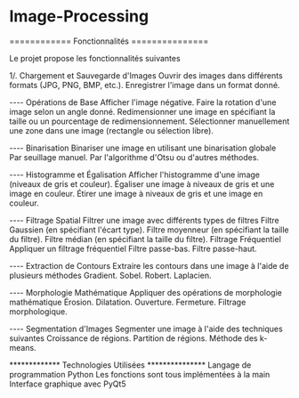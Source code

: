 # Image-Processing

============ Fonctionnalités ===============

Le projet propose les fonctionnalités suivantes

1/. Chargement et Sauvegarde d'Images
Ouvrir des images dans différents formats (JPG, PNG, BMP, etc.).
Enregistrer l'image dans un format donné.

---- Opérations de Base
Afficher l'image négative.
Faire la rotation d'une image selon un angle donné.
Redimensionner une image en spécifiant la taille ou un pourcentage de redimensionnement.
Sélectionner manuellement une zone dans une image (rectangle ou sélection libre).

---- Binarisation
Binariser une image en utilisant une binarisation globale 
Par seuillage manuel.
Par l'algorithme d'Otsu ou d'autres méthodes.

---- Histogramme et Égalisation
Afficher l'histogramme d'une image (niveaux de gris et couleur).
Égaliser une image à niveaux de gris et une image en couleur.
Étirer une image à niveaux de gris et une image en couleur.

---- Filtrage Spatial
Filtrer une image avec différents types de filtres 
Filtre Gaussien (en spécifiant l'écart type).
Filtre moyenneur (en spécifiant la taille du filtre).
Filtre médian (en spécifiant la taille du filtre).
Filtrage Fréquentiel
Appliquer un filtrage fréquentiel 
Filtre passe-bas.
Filtre passe-haut.

---- Extraction de Contours
Extraire les contours dans une image à l'aide de plusieurs méthodes 
Gradient.
Sobel.
Robert.
Laplacien.

---- Morphologie Mathématique
Appliquer des opérations de morphologie mathématique 
Érosion.
Dilatation.
Ouverture.
Fermeture.
Filtrage morphologique.

---- Segmentation d'Images
Segmenter une image à l'aide des techniques suivantes 
Croissance de régions.
Partition de régions.
Méthode des k-means.

************* Technologies Utilisées ***************
Langage de programmation  Python
Les fonctions sont tous implémentées à la main
Interface graphique avec PyQt5
